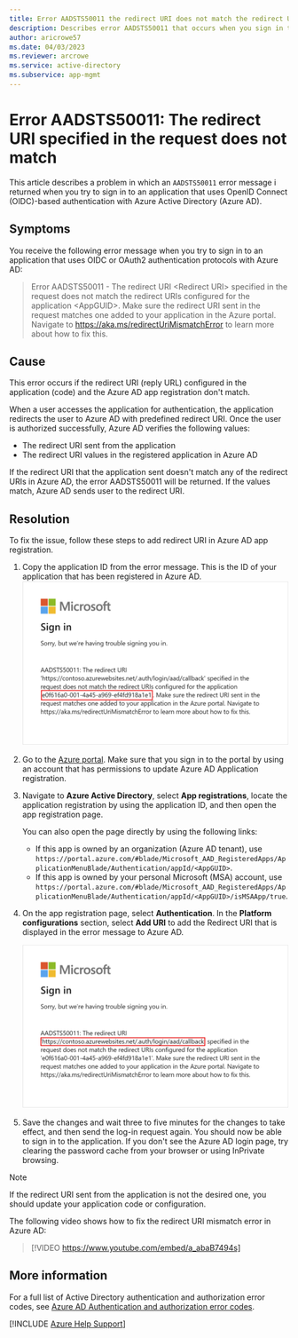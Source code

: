 ```yaml
---
title: Error AADSTS50011 the redirect URI does not match the redirect URIs configured for the application
description: Describes error AADSTS50011 that occurs when you sign in to an OIDC-based SSO application in Azure Active Directory.
author: aricrowe57
ms.date: 04/03/2023
ms.reviewer: arcrowe
ms.service: active-directory
ms.subservice: app-mgmt
---
```

# Error AADSTS50011: The redirect URI specified in the request does not match

This article describes a problem in which an `AADSTS50011` error message i returned when you try to sign in to an application that uses OpenID Connect (OIDC)-based authentication with Azure Active Directory (Azure AD).

## Symptoms

You receive the following error message when you try to sign in to an application that uses OIDC or OAuth2 authentication protocols with Azure AD:

>Error AADSTS50011 - The redirect URI \<Redirect URI\> specified in the request does not match the redirect URIs configured for the application \<AppGUID\>. Make sure the redirect URI sent in the request matches one added to your application in the Azure portal. Navigate to https://aka.ms/redirectUriMismatchError to learn more about how to fix this.

## Cause

This error occurs if the redirect URI (reply URL) configured in the application (code) and the Azure AD app registration don't match.

When a user accesses the application for authentication, the application redirects the user to Azure AD with predefined redirect URI. Once the user is authorized successfully, Azure AD verifies the following values:

- The redirect URI sent from the application
- The redirect URI values in the registered application in Azure AD

If the redirect URI that the application sent doesn't match any of the redirect URIs in Azure AD, the error AADSTS50011 will be returned. If the values match, Azure AD sends user to the redirect URI.

## Resolution

To fix the issue, follow these steps to add redirect URI in Azure AD app registration.

1. Copy the application ID from the error message. This is the ID of your application that has been registered in Azure AD.
    ![The screenshot about the application ID in AADSTS50011 error message](media\error-code-AADSTS50011-redirect-uri-mismatch\aadsts50011-error-appid.png)

1. Go to the [Azure portal](https://portal.azure.com). Make sure that you sign in to the portal by using an account that has permissions to update Azure AD Application registration.
1. Navigate to **Azure Active Directory**, select **App registrations**, locate the application registration by using the application ID, and then open the app registration page.

    You can also open the page directly by using the following links:

    - If this app is owned by an organization (Azure AD tenant), use `https://portal.azure.com/#blade/Microsoft_AAD_RegisteredApps/ApplicationMenuBlade/Authentication/appId/<AppGUID>`.
    - If this app is owned by your personal Microsoft (MSA) account, use `https://portal.azure.com/#blade/Microsoft_AAD_RegisteredApps/ApplicationMenuBlade/Authentication/appId/<AppGUID>/isMSAApp/true`.

1. On the app registration page, select **Authentication**. In the **Platform configurations** section, select **Add URI** to add the Redirect URI that is displayed in the error message to Azure AD.

    ![The screenshot about redirect URI in the AADSTS50011 error message](media\error-code-AADSTS50011-redirect-uri-mismatch\aadsts50011-error-redirecturi.png)

1. Save the changes and wait three to five minutes for the changes to take effect, and then send the log-in request again. You should now be able to sign in to the application. If you don't see the Azure AD login page, try clearing the password cache from your browser or using InPrivate browsing.

>[!Note]
>If the redirect URI sent from the application is not the desired one, you should update your application code or configuration.

The following video shows how to fix the redirect URI mismatch error in Azure AD:

> [!VIDEO https://www.youtube.com/embed/a_abaB7494s]

## More information

For a full list of Active Directory authentication and authorization error codes, see [Azure AD Authentication and authorization error codes](/azure/active-directory/develop/reference-aadsts-error-codes).

[!INCLUDE [Azure Help Support](../../includes/azure-help-support.md)]

